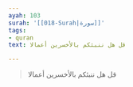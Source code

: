 ```yaml
---
ayah: 103
surah: '[[018-Surah|سورة]]'
tags:
- quran
text: قل هل ننبئكم بالأخسرين أعمالا

---
```

> قل هل ننبئكم بالأخسرين أعمالا
